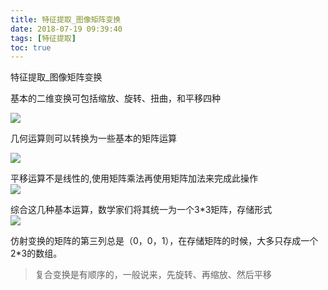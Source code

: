 ```yaml
---
title: 特征提取_图像矩阵变换
date: 2018-07-19 09:39:40
tags: [特征提取]
toc: true
---
```


特征提取_图像矩阵变换

<!--more-->
基本的二维变换可包括缩放、旋转、扭曲，和平移四种<br>

![](http://p3qhnc0eg.bkt.clouddn.com/blog/img/juzhen_1.png)


几何运算则可以转换为一些基本的矩阵运算<br>

![](http://p3qhnc0eg.bkt.clouddn.com/blog/img/juzhen_2.png)

平移运算不是线性的,使用矩阵乘法再使用矩阵加法来完成此操作<br>
![](http://p3qhnc0eg.bkt.clouddn.com/blog/img/juzhen_3.png)

综合这几种基本运算，数学家们将其统一为一个3*3矩阵，存储形式<br>
![](http://p3qhnc0eg.bkt.clouddn.com/blog/img/juzhen_4.png)

仿射变换的矩阵的第三列总是（0，0，1），在存储矩阵的时候，大多只存成一个2*3的数组。

>复合变换是有顺序的，一般说来，先旋转、再缩放、然后平移